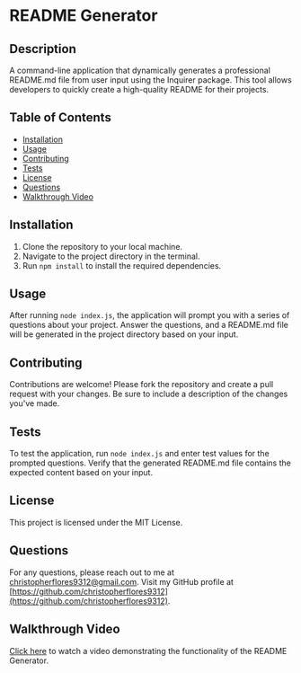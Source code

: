# README Generator

## Description
A command-line application that dynamically generates a professional README.md file from user input using the Inquirer package. This tool allows developers to quickly create a high-quality README for their projects.

## Table of Contents
- [Installation](#installation)
- [Usage](#usage)
- [Contributing](#contributing)
- [Tests](#tests)
- [License](#license)
- [Questions](#questions)
- [Walkthrough Video](#walkthrough-video)

## Installation
1. Clone the repository to your local machine.
2. Navigate to the project directory in the terminal.
3. Run `npm install` to install the required dependencies.

## Usage
After running `node index.js`, the application will prompt you with a series of questions about your project. Answer the questions, and a README.md file will be generated in the project directory based on your input.

## Contributing
Contributions are welcome! Please fork the repository and create a pull request with your changes. Be sure to include a description of the changes you've made.

## Tests
To test the application, run `node index.js` and enter test values for the prompted questions. Verify that the generated README.md file contains the expected content based on your input.

## License
This project is licensed under the MIT License.

## Questions
For any questions, please reach out to me at christopherflores9312@gmail.com.
Visit my GitHub profile at [https://github.com/christopherflores9312](https://github.com/christopherflores9312).

## Walkthrough Video
[Click here](https://drive.google.com/file/d/1C_fc8A6ojPddFXNUg7jN1B2KvkRbX08g/view?usp=sharing) to watch a video demonstrating the functionality of the README Generator.
